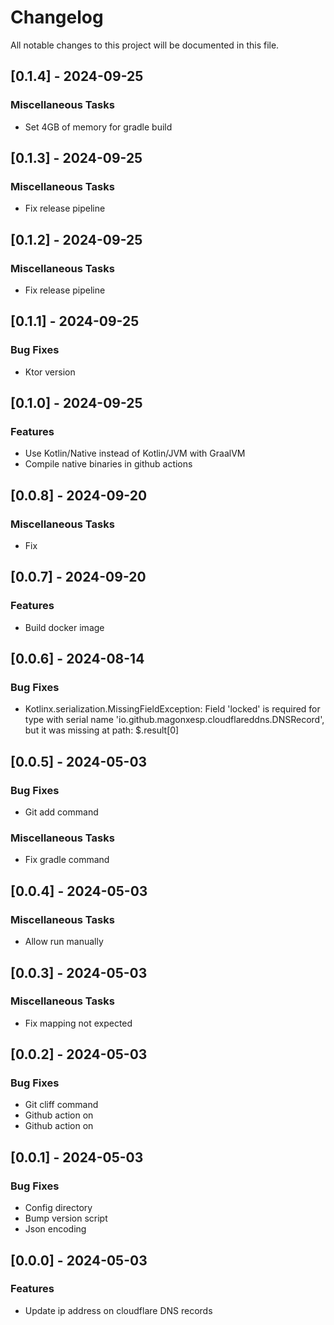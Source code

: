 # Changelog

All notable changes to this project will be documented in this file.

## [0.1.4] - 2024-09-25

### Miscellaneous Tasks

- Set 4GB of memory for gradle build

## [0.1.3] - 2024-09-25

### Miscellaneous Tasks

- Fix release pipeline

## [0.1.2] - 2024-09-25

### Miscellaneous Tasks

- Fix release pipeline

## [0.1.1] - 2024-09-25

### Bug Fixes

- Ktor version

## [0.1.0] - 2024-09-25

### Features

- Use Kotlin/Native instead of Kotlin/JVM with GraalVM
- Compile native binaries in github actions

## [0.0.8] - 2024-09-20

### Miscellaneous Tasks

- Fix

## [0.0.7] - 2024-09-20

### Features

- Build docker image

## [0.0.6] - 2024-08-14

### Bug Fixes

- Kotlinx.serialization.MissingFieldException: Field 'locked' is required for type with serial name 'io.github.magonxesp.cloudflareddns.DNSRecord', but it was missing at path: $.result[0]

## [0.0.5] - 2024-05-03

### Bug Fixes

- Git add command

### Miscellaneous Tasks

- Fix gradle command

## [0.0.4] - 2024-05-03

### Miscellaneous Tasks

- Allow run manually

## [0.0.3] - 2024-05-03

### Miscellaneous Tasks

- Fix mapping not expected

## [0.0.2] - 2024-05-03

### Bug Fixes

- Git cliff command
- Github action on
- Github action on

## [0.0.1] - 2024-05-03

### Bug Fixes

- Config directory
- Bump version script
- Json encoding

## [0.0.0] - 2024-05-03

### Features

- Update ip address on cloudflare DNS records


